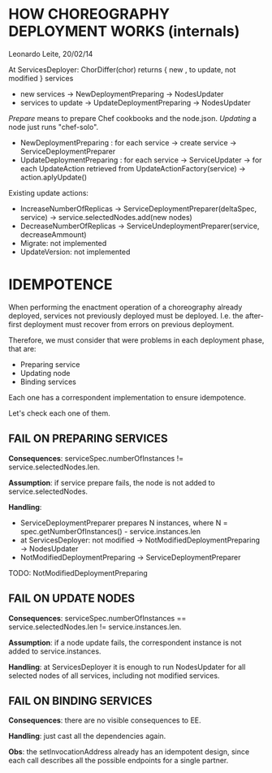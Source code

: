 HOW CHOREOGRAPHY DEPLOYMENT WORKS (internals)
=================================

Leonardo Leite, 20/02/14

At ServicesDeployer:
ChorDiffer(chor) returns { new , to update, not modified } services

* new services       -> NewDeploymentPreparing    -> NodesUpdater
* services to update -> UpdateDeploymentPreparing -> NodesUpdater

*Prepare* means to prepare Chef cookbooks and the node.json. 
*Updating* a node just runs "chef-solo".

* NewDeploymentPreparing : for each service -> create service -> ServiceDeploymentPreparer
* UpdateDeploymentPreparing : for each service -> ServiceUpdater ->
  for each UpdateAction retrieved from UpdateActionFactory(service) -> action.aplyUpdate()

Existing update actions:
 
* IncreaseNumberOfReplicas -> ServiceDeploymentPreparer(deltaSpec, service) -> service.selectedNodes.add(new nodes)
* DecreaseNumberOfReplicas -> ServiceUndeploymentPreparer(service, decreaseAmmount)
* Migrate: not implemented
* UpdateVersion: not implemented

IDEMPOTENCE
===========

When performing the enactment operation of a choreography already deployed,
services not previously deployed must be deployed.
I.e. the after-first deployment must recover from errors on previous deployment.

Therefore, we must consider that were problems in each deployment phase, that are:

* Preparing service
* Updating node
* Binding services

Each one has a correspondent implementation to ensure idempotence.

Let's check each one of them.

FAIL ON PREPARING SERVICES
--------------------------

**Consequences**: serviceSpec.numberOfInstances != service.selectedNodes.len.

**Assumption**: if service prepare fails, the node is not added to service.selectedNodes.

**Handling**:

* ServiceDeploymentPreparer prepares N instances,
where N = spec.getNumberOfInstances() - service.instances.len
* at ServicesDeployer: not modified -> NotModifiedDeploymentPreparing -> NodesUpdater
* NotModifiedDeploymentPreparing -> ServiceDeploymentPreparer

TODO: NotModifiedDeploymentPreparing


FAIL ON UPDATE NODES
--------------------

**Consequences**: serviceSpec.numberOfInstances == service.selectedNodes.len != service.instances.len.

**Assumption**: if a node update fails, the correspondent instance is not added to service.instances.

**Handling**: at ServicesDeployer it is enough to run NodesUpdater for all selected nodes of all services,
including not modified services.

FAIL ON BINDING SERVICES
-----------------------

**Consequences**: there are no visible consequences to EE.

**Handling**: just cast all the dependencies again.

**Obs**: the setInvocationAddress already has an idempotent design,
since each call describes all the possible endpoints for a single partner.




